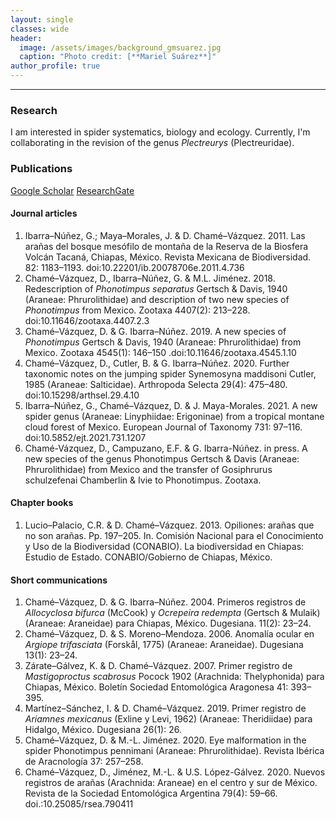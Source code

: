 ```yaml
---
layout: single
classes: wide
header:
  image: /assets/images/background_gmsuarez.jpg
  caption: "Photo credit: [**Mariel Suárez**]"
author_profile: true
---
```

****

### Research
I am interested in spider systematics, biology and ecology. Currently, I'm collaborating in the revision of the genus *Plectreurys* (Plectreuridae).

### Publications
<a href="https://scholar.google.com/citations?hl=es&user=-yv0vf0AAAAJ" class="btn btn--info">Google Scholar</a>
<a href="https://www.researchgate.net/profile/David_Chame-Vazquez/publications" class="btn btn--success">ResearchGate</a>
#### Journal articles
1.	Ibarra–Núñez, G.; Maya–Morales, J. & D. Chamé–Vázquez. 2011. Las arañas del bosque mesófilo de montaña de la Reserva de la Biosfera Volcán Tacaná, Chiapas, México. Revista Mexicana de Biodiversidad. 82: 1183–1193. doi:10.22201/ib.20078706e.2011.4.736
2.	Chamé–Vázquez, D., Ibarra–Núñez, G. & M.L. Jiménez. 2018. Redescription of *Phonotimpus separatus* Gertsch & Davis, 1940 (Araneae: Phrurolithidae) and description of two new species of *Phonotimpus* from Mexico. Zootaxa 4407(2): 213–228. doi:10.11646/zootaxa.4407.2.3
3.	Chamé–Vázquez, D. & G. Ibarra–Núñez. 2019. A new species of *Phonotimpus* Gertsch & Davis, 1940 (Araneae: Phrurolithidae) from Mexico. Zootaxa 4545(1): 146–150 .doi:10.11646/zootaxa.4545.1.10
4.	Chamé–Vázquez, D., Cutler, B. & G. Ibarra–Núñez. 2020. Further taxonomic notes on the jumping spider Synemosyna maddisoni Cutler, 1985 (Araneae: Salticidae). Arthropoda Selecta 29(4): 475–480. doi:10.15298/arthsel.29.4.10
5.	Ibarra–Núñez, G., Chamé–Vázquez, D. & J. Maya-Morales. 2021. A new spider genus (Araneae: Linyphiidae: Erigoninae) from a tropical montane cloud forest of Mexico. European Journal of Taxonomy 731: 97–116. doi:10.5852/ejt.2021.731.1207
6.	Chamé-Vázquez, D., Campuzano, E.F. & G. Ibarra-Núñez. in press. A new species of the genus Phonotimpus Gertsch & Davis (Araneae: Phrurolithidae) from Mexico and the transfer of Gosiphrurus schulzefenai Chamberlin & Ivie to Phonotimpus. Zootaxa.


#### Chapter books
1.	Lucio–Palacio, C.R. & D. Chamé–Vázquez. 2013. Opiliones: arañas que no son arañas. Pp. 197–205. In. Comisión Nacional para el Conocimiento y Uso de la Biodiversidad (CONABIO). La biodiversidad en Chiapas: Estudio de Estado. CONABIO/Gobierno de Chiapas, México.

#### Short communications
1.	Chamé–Vázquez, D. & G. Ibarra–Núñez. 2004. Primeros registros de *Allocyclosa bifurca* (McCook) y *Ocrepeira redempta* (Gertsch & Mulaik) (Araneae: Araneidae) para Chiapas, México. Dugesiana. 11(2): 23–24.
2.	Chamé–Vázquez, D. & S. Moreno–Mendoza. 2006. Anomalía ocular en *Argiope trifasciata* (Forskål, 1775) (Araneae: Araneidae). Dugesiana 13(1): 23–24.
3.	Zárate–Gálvez, K. & D. Chamé–Vázquez. 2007. Primer registro de *Mastigoproctus scabrosus* Pocock 1902 (Arachnida: Thelyphonida) para Chiapas, México. Boletín Sociedad Entomológica Aragonesa 41: 393–395.
4.	Martínez–Sánchez, I. & D. Chamé–Vázquez. 2019. Primer registro de *Ariamnes mexicanus* (Exline y Levi, 1962) (Araneae: Theridiidae) para Hidalgo, México. Dugesiana 26(1): 26.
2.	Chamé–Vázquez, D. & M.-L. Jiménez. 2020. Eye malformation in the spider Phonotimpus pennimani (Araneae: Phrurolithidae). Revista Ibérica de Aracnología 37: 257–258.
3.	Chamé–Vázquez, D., Jiménez, M.-L. & U.S. López-Gálvez. 2020. Nuevos registros de arañas (Arachnida: Araneae) en el centro y sur de México. Revista de la Sociedad Entomológica Argentina 79(4): 59–66. doi.:10.25085/rsea.790411



